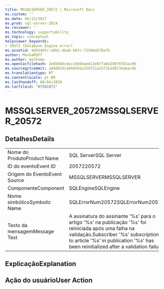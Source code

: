 ```yaml
---
title: MSSQLSERVER_20572 | Microsoft Docs
ms.custom: ''
ms.date: 06/13/2017
ms.prod: sql-server-2014
ms.reviewer: ''
ms.technology: supportability
ms.topic: conceptual
helpviewer_keywords:
- 20572 (Database Engine error)
ms.assetid: 9d91d0fc-e8b1-4ba6-b97c-725864578a7b
author: MashaMSFT
ms.author: mathoma
ms.openlocfilehash: 2e8b606c4ecc6b6daed13e67fa8d29079783ac86
ms.sourcegitcommit: ad4d92dce894592a259721a1571b1d8736abacdb
ms.translationtype: MT
ms.contentlocale: pt-BR
ms.lasthandoff: 08/04/2020
ms.locfileid: "87581872"
---
```

# <a name="mssqlserver_20572"></a><span data-ttu-id="d02cd-102">MSSQLSERVER_20572</span><span class="sxs-lookup"><span data-stu-id="d02cd-102">MSSQLSERVER_20572</span></span>
    
## <a name="details"></a><span data-ttu-id="d02cd-103">Detalhes</span><span class="sxs-lookup"><span data-stu-id="d02cd-103">Details</span></span>  
  
|||  
|-|-|  
|<span data-ttu-id="d02cd-104">Nome do Produto</span><span class="sxs-lookup"><span data-stu-id="d02cd-104">Product Name</span></span>|<span data-ttu-id="d02cd-105">SQL Server</span><span class="sxs-lookup"><span data-stu-id="d02cd-105">SQL Server</span></span>|  
|<span data-ttu-id="d02cd-106">ID do evento</span><span class="sxs-lookup"><span data-stu-id="d02cd-106">Event ID</span></span>|<span data-ttu-id="d02cd-107">20572</span><span class="sxs-lookup"><span data-stu-id="d02cd-107">20572</span></span>|  
|<span data-ttu-id="d02cd-108">Origem do Evento</span><span class="sxs-lookup"><span data-stu-id="d02cd-108">Event Source</span></span>|<span data-ttu-id="d02cd-109">MSSQLSERVER</span><span class="sxs-lookup"><span data-stu-id="d02cd-109">MSSQLSERVER</span></span>|  
|<span data-ttu-id="d02cd-110">Componente</span><span class="sxs-lookup"><span data-stu-id="d02cd-110">Component</span></span>|<span data-ttu-id="d02cd-111">SQLEngine</span><span class="sxs-lookup"><span data-stu-id="d02cd-111">SQLEngine</span></span>|  
|<span data-ttu-id="d02cd-112">Nome simbólico</span><span class="sxs-lookup"><span data-stu-id="d02cd-112">Symbolic Name</span></span>|<span data-ttu-id="d02cd-113">SQLErrorNum20572</span><span class="sxs-lookup"><span data-stu-id="d02cd-113">SQLErrorNum20572</span></span>|  
|<span data-ttu-id="d02cd-114">Texto da mensagem</span><span class="sxs-lookup"><span data-stu-id="d02cd-114">Message Text</span></span>|<span data-ttu-id="d02cd-115">A assinatura do assinante '%s' para o artigo '%s' na publicação '%s' foi reiniciada após uma falha na validação.</span><span class="sxs-lookup"><span data-stu-id="d02cd-115">Subscriber '%s' subscription to article '%s' in publication '%s' has been reinitialized after a validation failure.</span></span>|  
  
## <a name="explanation"></a><span data-ttu-id="d02cd-116">Explicação</span><span class="sxs-lookup"><span data-stu-id="d02cd-116">Explanation</span></span>  
  
## <a name="user-action"></a><span data-ttu-id="d02cd-117">Ação do usuário</span><span class="sxs-lookup"><span data-stu-id="d02cd-117">User Action</span></span>  
  
